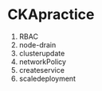 # CKApractice

1. RBAC
2. node-drain
3. clusterupdate
4. networkPolicy
5. createservice
6. scaledeployment